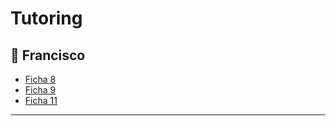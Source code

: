 # Tutoring

## 📁 Francisco

- [Ficha 8](Francisco/Ficha%208.html)
- [Ficha 9](Francisco/Ficha%209.html)
- [Ficha 11](Francisco/Ficha%2011.html)

---
